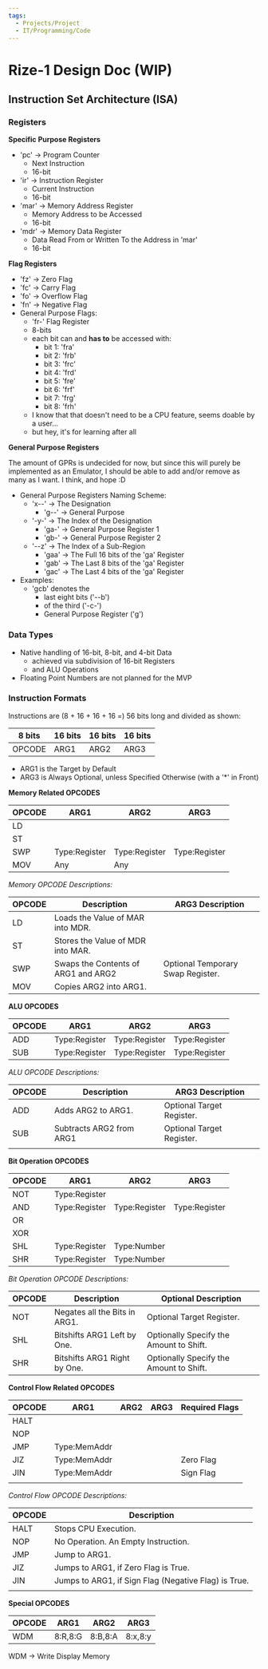 ```yaml
---
tags:
  - Projects/Project
  - IT/Programming/Code
---
```


# Rize-1 Design Doc (WIP)

## Instruction Set Architecture (ISA)

### Registers

**Specific Purpose Registers**

- 'pc' -> Program Counter
	- Next Instruction
	- 16-bit
- 'ir' -> Instruction Register
	- Current Instruction
	- 16-bit
- 'mar' -> Memory Address Register
	- Memory Address to be Accessed
	- 16-bit
- 'mdr' -> Memory Data Register
	- Data Read From or Written To the Address in 'mar'
	- 16-bit

**Flag Registers**

- 'fz' -> Zero Flag
- 'fc' -> Carry Flag
- 'fo' -> Overflow Flag
- 'fn' -> Negative Flag
- General Purpose Flags:
	- 'fr-' Flag Register
	- 8-bits
	- each bit can and **has to** be accessed with:
		- bit 1: 'fra'
		- bit 2: 'frb'
		- bit 3: 'frc'
		- bit 4: 'frd'
		- bit 5: 'fre'
		- bit 6: 'frf'
		- bit 7: 'frg'
		- bit 8: 'frh'
	- I know that that doesn't need to be a CPU feature, seems doable by a user...
	- but hey, it's for learning after all

**General Purpose Registers**

The amount of GPRs is undecided for now, but since this will purely be implemented as an Emulator, I should be able to add and/or remove as many as I want. I think, and hope :D

- General Purpose Registers Naming Scheme:
	- 'x--' -> The Designation
		- 'g--' -> General Purpose
	- '-y-' -> The Index of the Designation
		- 'ga-' -> General Purpose Register 1
		- 'gb-' -> General Purpose Register 2
	- '--z' -> The Index of a Sub-Region
		- 'gaa' -> The Full 16 bits of the 'ga' Register
		- 'gab' -> The Last 8 bits of the 'ga' Register
		- 'gac' -> The Last 4 bits of the 'ga' Register
- Examples:
	- 'gcb' denotes the
		- last eight bits ('--b')
		- of the third ('-c-')
		- General Purpose Register ('g')

### Data Types

- Native handling of 16-bit, 8-bit, and 4-bit Data
	- achieved via subdivision of 16-bit Registers
	- and ALU Operations
- Floating Point Numbers are not planned for the MVP

### Instruction Formats

Instructions are (8 + 16 + 16 + 16 =) 56 bits long and divided as shown:

| 8 bits | 16 bits | 16 bits | 16 bits |
| ------ | ------- | ------- | ------- |
| OPCODE | ARG1    | ARG2    | ARG3    |

- ARG1 is the Target by Default
- ARG3 is Always Optional, unless Specified Otherwise (with a '\*' in Front)

**Memory Related OPCODES**

| OPCODE | ARG1          | ARG2          | ARG3          |
| ------ | ------------- | ------------- | ------------- |
| LD     |               |               |               |
| ST     |               |               |               |
| SWP    | Type:Register | Type:Register | Type:Register |
| MOV    | Any           | Any           |               | 

_Memory OPCODE Descriptions:_

| OPCODE | Description                         | ARG3 Description                  |
| ------ | ----------------------------------- | --------------------------------- |
| LD     | Loads the Value of MAR into MDR.    |                                   |
| ST     | Stores the Value of MDR into MAR.   |                                   |
| SWP    | Swaps the Contents of ARG1 and ARG2 | Optional Temporary Swap Register. |
| MOV    | Copies ARG2 into ARG1.              |                                   |

**ALU OPCODES**

| OPCODE | ARG1          | ARG2          | ARG3          |
| ------ | ------------- | ------------- | ------------- |
| ADD    | Type:Register | Type:Register | Type:Register |
| SUB    | Type:Register | Type:Register | Type:Register |

_ALU OPCODE Descriptions:_

| OPCODE | Description                   | ARG3 Description          |
| ------ | ----------------------------- | ------------------------- |
| ADD    | Adds ARG2 to ARG1.            | Optional Target Register. |
| SUB    | Subtracts ARG2 from ARG1      | Optional Target Register. |
|        |                               |                           |

**Bit Operation OPCODES**

| OPCODE | ARG1          | ARG2          | ARG3          |
| ------ | ------------- | ------------- | ------------- |
| NOT    | Type:Register |               |               |
| AND    | Type:Register | Type:Register | Type:Register |
| OR     |               |               |               |
| XOR    |               |               |               |
| SHL    | Type:Register | Type:Number   |               |
| SHR    | Type:Register | Type:Number   |               |

_Bit Operation OPCODE Descriptions:_ 

| OPCODE | Description                   | Optional Description                    | 
| ------ | ----------------------------- | --------------------------------------- |
| NOT    | Negates all the Bits in ARG1. | Optional Target Register.               |
| SHL    | Bitshifts ARG1 Left by One.   | Optionally Specify the Amount to Shift. |
| SHR    | Bitshifts ARG1 Right by One.  | Optionally Specify the Amount to Shift. |

**Control Flow Related OPCODES**  

| OPCODE | ARG1         | ARG2 | ARG3 | Required Flags |
| ------ | ------------ | ---- | ---- | -------------- |
| HALT   |              |      |      |                |
| NOP    |              |      |      |                |
| JMP    | Type:MemAddr |      |      |                |
| JIZ    | Type:MemAddr |      |      | Zero Flag      |
| JIN    | Type:MemAddr |      |      | Sign Flag      |
|        |              |      |      |                |

_Control Flow OPCODE Descriptions:_

| OPCODE | Description                                          |
| ------ | ---------------------------------------------------- |
| HALT   | Stops CPU Execution.                                 |
| NOP    | No Operation. An Empty Instruction.                  |
| JMP    | Jump to ARG1.                                        |
| JIZ    | Jumps to ARG1, if Zero Flag is True.                 |
| JIN    | Jumps to ARG1, if Sign Flag (Negative Flag) is True. |
|        |                                                      |

**Special OPCODES**

| OPCODE | ARG1    | ARG2    | ARG3    |
| ------ | ------- | ------- | ------- |
| WDM    | 8:R,8:G | 8:B,8:A | 8:x,8:y | 

WDM -> Write Display Memory



